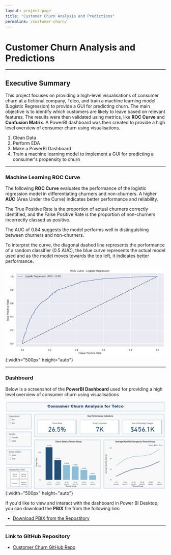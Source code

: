 ```yaml
---
layout: project-page
title: "Customer Churn Analysis and Predictions"
permalink: /customer-churn/
---
```



# Customer Churn Analysis and Predictions

---


## Executive Summary
This project focuses on providing a high-level visualisations of consumer churn at a fictional company, Telco, and train a machine learning model (Logistic Regression) to provide a GUI for predicting churn.
The main objective is to identify which customers are likely to leave based on relevant features. The results were then validated using metrics, like **ROC Curve** and **Confusion Matrix**.
A PowerBI dashboard was then created to provide a high level overview of consumer churn using visualisations. 

1. Clean Data
2. Perform EDA
3. Make a PowerBI Dashboard
4. Train a machine learning model to implement a GUI for predicting a consumer's propensity to churn

---

### Machine Learning ROC Curve 

The following **ROC Curve** evaluates the performance of the logistic regression model in differentiating churners and non-churners. A higher **AUC** (Area Under the Curve) indicates better performance and reliability.

The True Positive Rate is the proportion of actual churners correctly identified, and the False Positive Rate is the proportion of non-churners incorrectly classed as positive. 

The AUC of 0.84 suggests the model performs well in distinguishing between churners and non-churners. 

To interpret the curve, the diagonal dashed line represents the performance of a random classifier (0.5 AUC), the blue curve represents the actual model used and as the model moves towards the top left, it indicates better performance. 

![ROC Curve](assets/ROC_Curve.png){:width="500px" height="auto"}

---

### Dashboard

Below is a screenshot of the **PowerBI Dashboard** used for providing a high level overview of consumer churn using visualisations 

![Dashboard Screenshot](assets/Dashboard.PNG){:width="500px" height="auto"}


If you'd like to view and interact with the dashboard in Power BI Desktop, you can download the **PBIX** file from the following link:

- [Download PBIX from the Repostitory](https://github.com/AyoubGutin/Customer-Churn)


---

### Link to GitHub Repository
- [Customer Churn GitHub Repo](https://github.com/AyoubGutin/Customer-Churn)
